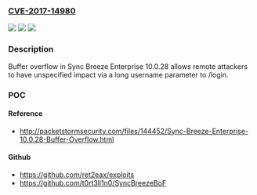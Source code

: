 ### [CVE-2017-14980](https://cve.mitre.org/cgi-bin/cvename.cgi?name=CVE-2017-14980)
![](https://img.shields.io/static/v1?label=Product&message=n%2Fa&color=blue)
![](https://img.shields.io/static/v1?label=Version&message=n%2Fa&color=blue)
![](https://img.shields.io/static/v1?label=Vulnerability&message=n%2Fa&color=brighgreen)

### Description

Buffer overflow in Sync Breeze Enterprise 10.0.28 allows remote attackers to have unspecified impact via a long username parameter to /login.

### POC

#### Reference
- http://packetstormsecurity.com/files/144452/Sync-Breeze-Enterprise-10.0.28-Buffer-Overflow.html

#### Github
- https://github.com/ret2eax/exploits
- https://github.com/t0rt3ll1n0/SyncBreezeBoF

